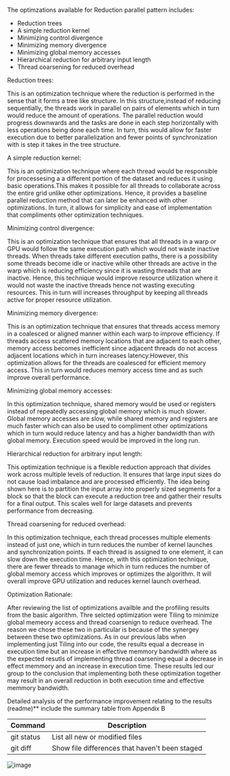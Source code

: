 The optimzations available for Reduction parallel pattern includes:
- Reduction trees
- A simple reduction kernel
- Minimizing control divergence
- Minimizing memory divergence
- Minimizing global memory accesses
- Hierarchical reduction for arbitrary input length
- Thread coarsening for reduced overhead


Reduction trees:

This is an optimization technique where the reduction is performed in the sense that it forms a tree like structure. In this structure,instead of reducing
sequentially, the threads work in parallel on pairs of elements which in turn would reduce the amount of operations. The parallel reduction would progress
downwards  and the tasks are done in each step horizontally with less operations being done each time. In turn, this would allow for faster execution due 
to better parallelization and fewer points of synchronization with is step it takes in the tree structure.

A simple reduction kernel:

This is an optimization technique where each thread would be responsible for processesing a a different portion of the dataset and reduces it using basic 
operations.This makes it possible for all threads to collaborate across the entire grid unlike other optimizations. Hence, it provides a baseline parallel 
reduction method that can later be enhanced with other optimizations. In turn, it allows for simplicity and ease of implementation that compliments other
optimization techniques.

Minimizing control divergence:

This is an optimization technique that ensures that all threads in a warp or GPU would follow the same execution path which would not waste inactive 
threads. When threads take different execution paths, there is a possibility some threads become idle or inactive  while other threads are active in the 
warp which is reducing efficiency since it is wasting threads that are inactive. Hence, this technique would improve resource utilization where it would
not waste the inactive threads hence not wasting executing resources. This in turn will increases throughput by keeping all threads active for proper 
resource utilization.

Minimizing memory divergence:

This is an optimization technique that ensures that threads access memory in a coalesced or aligned manner within each warp to improve efficiency.
If threads access scattered memory locations that are adjacent to each other, memory access becomes inefficient since adjacent threads do not access
adjacent locations which in turn increases latency.However, this optimization allows for the threads are coalesced for efficient memory access. This 
in turn would reduces memory access time and as such improve overall performance.

Minimizing global memory accesses:

In this optimization technique, shared memory would be used or registers instead of repeatedly accessing global memory which is much slower. Global memory 
accesses are slow, while shared memory and registers are much faster which can also be used to compliment other optimizations which in turn would 
reduce latency and has a higher bandwidth than with global memory. Execution speed would be improved in the long run.

Hierarchical reduction for arbitrary input length:

This optimization technique is a flexible reduction approach that divides work across multiple levels of reduction. It ensures that large input sizes do not 
cause load imbalance and are processed efficiently. The idea being shown here is to partition the input array into properly sized segments for a block so 
that the block can execute a reduction tree and gather their results for a final output. This scales well for large datasets and prevents performance from 
decreasing.

Thread coarsening for reduced overhead:

In this optimization technique, each thread processes multiple elements instead of just one, which in turn reduces the number of kernel launches and 
synchronization points. If each thread is assigned to one element, it can slow down the execution time. Hence, with this optimization technique, there 
are fewer threads to manage  which in turn reduces the number of global memory access which improves or optimizes the algorithm. It will overall
improve GPU utilization and reduces kernel launch overhead.

Optimization Rationale:

After reviewing the list of optimizations availble and the profiling results from the basic algorithm. Thre selcted optimization were Tiling to minimize global memeory access and thread coarsenign to reduce overhead. The reason we chose these two in particular is because of the synergey between these two optimizations. As in our previous labs when implementing just Tiling into our code, the results equal a decrease in execution time but an increase in effective memmory bandwidth where as the expected resutls of implementing thread coarsening equal a decrease in effect memmory and an increase in execution time. These results led our group to the conclusion that implementing both these optimization together may result in an overall reduction in both execution time and effective memmory bandwidth.

Detailed analysis of the performance improvement relating to the results (readme)**
include the summary table from Appendix B

| Command | Description |
| --- | --- |
| git status | List all new or modified files |
| git diff | Show file differences that haven't been staged |



![image](Tests/Profiling_Results_For_Basic_Algorithim/Simple_Aglorithim_results.png)
